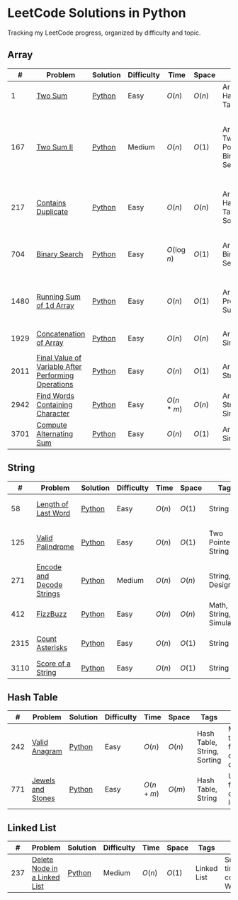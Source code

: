 # LeetCode Solutions in Python

Tracking my LeetCode progress, organized by difficulty and topic.

## Array

| # | Problem | Solution | Difficulty | Time | Space | Tags | Notes |
|---|----------|-----------|-------------|-------|--------|--------|--------|
| 1 | [Two Sum](https://leetcode.com/problems/two-sum/description/) | [Python](./array/0001_two_sum.py) | Easy | $O(n)$ | $O(n)$ | Array, Hash Table | Basic hashmap lookup |
| 167 | [Two Sum II](https://leetcode.com/problems/two-sum-ii-input-array-is-sorted/description/) | [Python](./array/0167_two_sum_ii.py) | Medium | $O(n)$ | $O(1)$ | Array, Two Pointers, Binary Search | Use two pointers, check if the sum is greater than or less than the target |
| 217 | [Contains Duplicate](https://leetcode.com/problems/contains-duplicate/description/) | [Python](./array/0217_contains_duplicate.py) | Easy | $O(n)$ | $O(n)$ | Array, Hash Table, Sorting | Use a set to only keep unique values |
| 704 | [Binary Search](https://leetcode.com/problems/binary-search/description/) | [Python](./array/0704_binary_search.py) | Easy | $O(\log n)$ | $O(1)$ | Array, Binary Search | Halve the search range after each iteration |
| 1480 | [Running Sum of 1d Array](https://leetcode.com/problems/running-sum-of-1d-array/description/) | [Python](./array/1480_running_sum_of_1d_array.py) | Easy | $O(n)$ | $O(1)$ | Array, Prefix Sum | Edit the input array for O(1) space complexity |
| 1929 | [Concatenation of Array](https://leetcode.com/problems/concatenation-of-array/description/) | [Python](./array/1929_concatenation_of_array.py) | Easy | $O(n)$ | $O(n)$ | Array, Simulation | Can use `nums * 2` short hand |
| 2011 | [Final Value of Variable After Performing Operations](https://leetcode.com/problems/final-value-of-variable-after-performing-operations/description/) | [Python](./array/2011_final_value_of_variable_after_performing_operations.py) | Easy | $O(n)$ | $O(1)$ | Array, String |  |
| 2942 | [Find Words Containing Character](https://leetcode.com/problems/find-words-containing-character/description/) | [Python](./array/2942_find_words_containing_character.py) | Easy | $O(n * m)$ | $O(n)$ | Array, String, Simulation | Scan n words of length l |
| 3701 | [Compute Alternating Sum](https://leetcode.com/problems/compute-alternating-sum/description/) | [Python](./array/3701_compute_alternating_sum.py) | Easy | $O(n)$ | $O(1)$ | Array, Simulation |  |

## String

| # | Problem | Solution | Difficulty | Time | Space | Tags | Notes |
|---|----------|-----------|-------------|-------|--------|--------|--------|
| 58 | [Length of Last Word](https://leetcode.com/problems/length-of-last-word/description/) | [Python](./string/0058_length_of_last_word.py) | Easy | $O(n)$ | $O(1)$ | String | Count characters from the end until a space |
| 125 | [Valid Palindrome](https://leetcode.com/problems/valid-palindrome/description/) | [Python](./string/0125_valid_palindrome.py) | Easy | $O(n)$ | $O(1)$ | Two Pointers, String | Increase/decrease pointer until an alphanumeric character is found |
| 271 | [Encode and Decode Strings](https://leetcode.com/problems/encode-and-decode-strings/description/) | [Python](./string/0271_encode_and_decode_strings.py) | Medium | $O(n)$ | $O(n)$ | String, Design | Prefix each string with length and delimiter for safe decoding |
| 412 | [FizzBuzz](https://leetcode.com/problems/fizz-buzz/description/) | [Python](./string/0412_fizz_buzz.py) | Easy | $O(n)$ | $O(n)$ | Math, String, Simulation |  |
| 2315 | [Count Asterisks](https://leetcode.com/problems/count-asterisks/description/) | [Python](./string/2315_count_asterisks.py) | Easy | $O(n)$ | $O(1)$ | String | Use boolean to track whether inside '\|' pair |
| 3110 | [Score of a String](https://leetcode.com/problems/score-of-a-string/description/) | [Python](./string/3110_score_of_a_string.py) | Easy | $O(n)$ | $O(1)$ | String | Use `ord` to get ASCII values |

## Hash Table

| # | Problem | Solution | Difficulty | Time | Space | Tags | Notes |
|---|----------|-----------|-------------|-------|--------|--------|--------|
| 242 | [Valid Anagram](https://leetcode.com/problems/valid-anagram/description/) | [Python](./hashtable/0242_valid_anagram.py) | Easy | $O(n)$ | $O(n)$ | Hash Table, String, Sorting | Maintain the frequency of each character |
| 771 | [Jewels and Stones](https://leetcode.com/problems/jewels-and-stones/description/) | [Python](./hashtable/0771_jewels_and_stones) | Easy | $O(n + m)$ | $O(m)$ | Hash Table, String | Use a set for constant lookup |

## Linked List

| # | Problem | Solution | Difficulty | Time | Space | Tags | Notes |
|---|----------|-----------|-------------|-------|--------|--------|--------|
| 237 | [Delete Node in a Linked List](https://leetcode.com/problems/delete-node-in-a-linked-list/description/) | [Python](./linkedlist/0237_delete_node_in_a_linked_list.py) | Medium | $O(n)$ | $O(1)$ | Linked List | Suboptimal time complexity, WIP |

